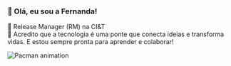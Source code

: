 ### 👋 Olá, eu sou a Fernanda!
🚀 Release Manager (RM) na CI&T  
🧩 Acredito que a tecnologia é uma ponte que conecta ideias e transforma vidas. E estou sempre pronta para aprender e colaborar!

![Pacman animation](https://github.com/fernandabarbosaa/fernandabarbosaa/blob/output/github-contribution-grid-snake.svg)

 
